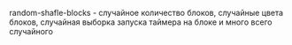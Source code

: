 
random-shafle-blocks - случайное количество блоков, случайные цвета блоков, случайная выборка запуска таймера на блоке и много всего случайного
